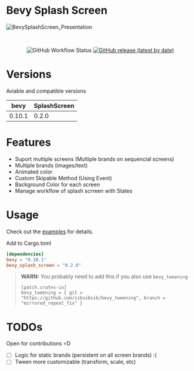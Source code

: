 # Bevy Splash Screen
![BevySplashScreen_Presentation](https://user-images.githubusercontent.com/56278796/235970678-5ec68136-4624-419d-b1e1-f7d9f311bdae.gif)

</br>
<p align="center">
    <img alt="GitHub Workflow Status" src="https://img.shields.io/github/actions/workflow/status/SergioRibera/bevy_splash_screen/ci.yml?label=ci&style=flat-square">
    <a href="https://crates.io/crates/bevy_splash_screen"><img alt="GitHub release (latest by date)" src="https://img.shields.io/crates/v/bevy_splash_screen"></a>
</p>

# Versions
Aviable and compatible versions

|  bevy  |   SplashScreen  |
|--------|-----------------|
| 0.10.1 |      0.2.0      |

# Features
- Suport multiple screens (Multiple brands on sequencial screens)
- Multiple brands (images/text)
- Animated color
- Custom Skipable Method (Using Event)
- Background Color for each screen
- Manage workflow of splash scrreen with States

# Usage
Check out the [examples](./examples) for details.

Add to Cargo.toml
```toml
[dependencies]
bevy = "0.10.1"
bevy_splash_screen = "0.2.0"
```

> **WARN:** You probably need to add this if you also use `bevy_tweening`
> ```
> [patch.crates-io]
> bevy_tweening = { git = "https://github.com/sibsibsib/bevy_tweening", branch = "mirrored_repeat_fix" }
> ```

# TODOs
Open for contributions =D

- [ ] Logic for static brands (persistent on all screen brands) :(
- [ ] Tween more customizable (transform, scale, etc)
